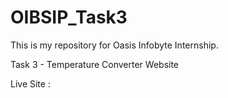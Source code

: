 # OIBSIP_Task3
This is my repository for Oasis Infobyte Internship.

Task 3 - Temperature Converter Website

Live Site : 

